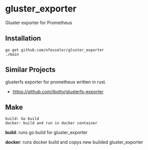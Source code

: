 # gluster_exporter
Gluster exporter for Prometheus

## Installation 

```
go get github.com/ofesseler/gluster_exporter
./main
```

## Similar Projects
glusterfs exporter for prometheus written in rust. 
- https://github.com/ibotty/glusterfs-exporter

## Make 


```
build: Go build
docker: build and run in docker container

``` 

**build**: runs go build for gluster_exporter

**docker**: runs docker build and copys new builded gluster_exporter
